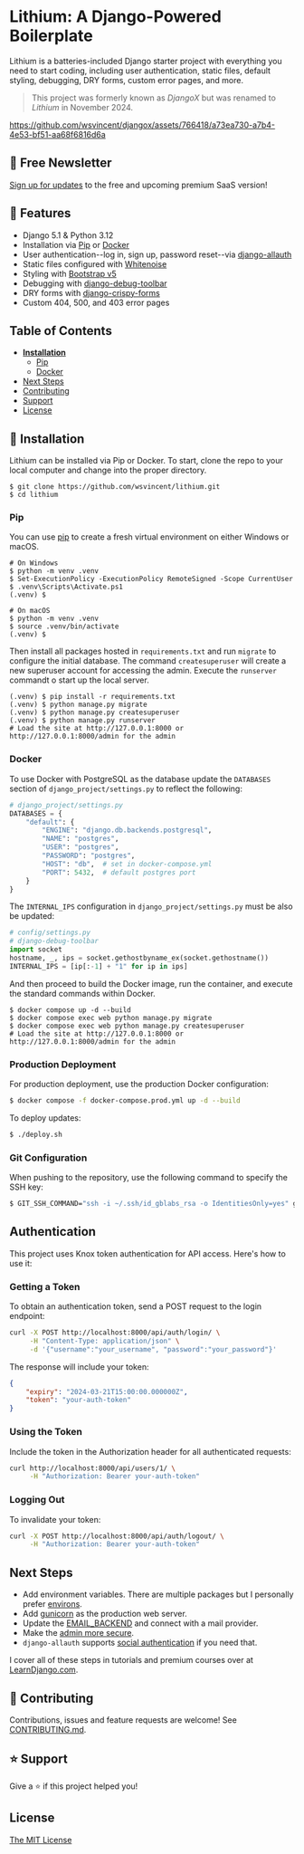 # Lithium: A Django-Powered Boilerplate
Lithium is a batteries-included Django starter project with everything you need to start coding, including user authentication, static files, default styling, debugging, DRY forms, custom error pages, and more.

> This project was formerly known as _DjangoX_ but was renamed to _Lithium_ in November 2024.

https://github.com/wsvincent/djangox/assets/766418/a73ea730-a7b4-4e53-bf51-aa68f6816d6a

## 👋 Free Newsletter
[Sign up for updates](https://buttondown.com/lithiumsaas) to the free and upcoming premium SaaS version!

## 🚀 Features

- Django 5.1 & Python 3.12
- Installation via [Pip](https://pypi.org/project/pip/) or [Docker](https://www.docker.com/)
- User authentication--log in, sign up, password reset--via [django-allauth](https://github.com/pennersr/django-allauth)
- Static files configured with [Whitenoise](http://whitenoise.evans.io/en/stable/index.html)
- Styling with [Bootstrap v5](https://getbootstrap.com/)
- Debugging with [django-debug-toolbar](https://github.com/jazzband/django-debug-toolbar)
- DRY forms with [django-crispy-forms](https://github.com/django-crispy-forms/django-crispy-forms)
- Custom 404, 500, and 403 error pages

## Table of Contents
* **[Installation](#installation)**
  * [Pip](#pip)
  * [Docker](#docker)
* [Next Steps](#next-steps)
* [Contributing](#contributing)
* [Support](#support)
* [License](#license)

## 📖 Installation
Lithium can be installed via Pip or Docker. To start, clone the repo to your local computer and change into the proper directory.

```
$ git clone https://github.com/wsvincent/lithium.git
$ cd lithium
```

### Pip
You can use [pip](https://pypi.org/project/pip/) to create a fresh virtual environment on either Windows or macOS.

```
# On Windows
$ python -m venv .venv
$ Set-ExecutionPolicy -ExecutionPolicy RemoteSigned -Scope CurrentUser
$ .venv\Scripts\Activate.ps1
(.venv) $

# On macOS
$ python -m venv .venv
$ source .venv/bin/activate
(.venv) $
```

Then install all packages hosted in `requirements.txt` and run `migrate` to configure the initial database. The command `createsuperuser` will create a new superuser account for accessing the admin. Execute the `runserver` commandt o start up the local server.

```
(.venv) $ pip install -r requirements.txt
(.venv) $ python manage.py migrate
(.venv) $ python manage.py createsuperuser
(.venv) $ python manage.py runserver
# Load the site at http://127.0.0.1:8000 or http://127.0.0.1:8000/admin for the admin
```

### Docker

To use Docker with PostgreSQL as the database update the `DATABASES` section of `django_project/settings.py` to reflect the following:

```python
# django_project/settings.py
DATABASES = {
    "default": {
        "ENGINE": "django.db.backends.postgresql",
        "NAME": "postgres",
        "USER": "postgres",
        "PASSWORD": "postgres",
        "HOST": "db",  # set in docker-compose.yml
        "PORT": 5432,  # default postgres port
    }
}
```

The `INTERNAL_IPS` configuration in `django_project/settings.py` must be also be updated:

```python
# config/settings.py
# django-debug-toolbar
import socket
hostname, _, ips = socket.gethostbyname_ex(socket.gethostname())
INTERNAL_IPS = [ip[:-1] + "1" for ip in ips]
```

And then proceed to build the Docker image, run the container, and execute the standard commands within Docker.

```
$ docker compose up -d --build
$ docker compose exec web python manage.py migrate
$ docker compose exec web python manage.py createsuperuser
# Load the site at http://127.0.0.1:8000 or http://127.0.0.1:8000/admin for the admin
```

### Production Deployment

For production deployment, use the production Docker configuration:

```bash
$ docker compose -f docker-compose.prod.yml up -d --build
```

To deploy updates:

```bash
$ ./deploy.sh
```

### Git Configuration

When pushing to the repository, use the following command to specify the SSH key:

```bash
$ GIT_SSH_COMMAND="ssh -i ~/.ssh/id_gblabs_rsa -o IdentitiesOnly=yes" git push
```

## Authentication

This project uses Knox token authentication for API access. Here's how to use it:

### Getting a Token

To obtain an authentication token, send a POST request to the login endpoint:

```bash
curl -X POST http://localhost:8000/api/auth/login/ \
     -H "Content-Type: application/json" \
     -d '{"username":"your_username", "password":"your_password"}'
```

The response will include your token:
```json
{
    "expiry": "2024-03-21T15:00:00.000000Z",
    "token": "your-auth-token"
}
```

### Using the Token

Include the token in the Authorization header for all authenticated requests:

```bash
curl http://localhost:8000/api/users/1/ \
     -H "Authorization: Bearer your-auth-token"
```

### Logging Out

To invalidate your token:

```bash
curl -X POST http://localhost:8000/api/auth/logout/ \
     -H "Authorization: Bearer your-auth-token"
```

## Next Steps

- Add environment variables. There are multiple packages but I personally prefer [environs](https://pypi.org/project/environs/).
- Add [gunicorn](https://pypi.org/project/gunicorn/) as the production web server.
- Update the [EMAIL_BACKEND](https://docs.djangoproject.com/en/4.0/topics/email/#module-django.core.mail) and connect with a mail provider.
- Make the [admin more secure](https://opensource.com/article/18/1/10-tips-making-django-admin-more-secure).
- `django-allauth` supports [social authentication](https://django-allauth.readthedocs.io/en/latest/providers.html) if you need that.

I cover all of these steps in tutorials and premium courses over at [LearnDjango.com](https://learndjango.com).

## 🤝 Contributing

Contributions, issues and feature requests are welcome! See [CONTRIBUTING.md](https://github.com/wsvincent/djangox/blob/master/CONTRIBUTING.md).

## ⭐️ Support

Give a ⭐️  if this project helped you!

## License

[The MIT License](LICENSE)
